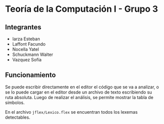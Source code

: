 # Teoría de la Computación I - Grupo 3
## Integrantes
+ Iarza Esteban
+ Laffont Facundo
+ Nocella Yatel
+ Schuckmann Walter
+ Vazquez Sofía
## Funcionamiento
Se puede escribir directamente en el editor el código que se va a analizar, o se lo puede cargar en el editor desde un archivo de texto escribiendo su ruta absoluta. Luego de realizar el análisis, se permite mostrar la tabla de símbolos.

En el archivo `jflex/Lexico.flex` se encuentran todos los lexemas detectables.
